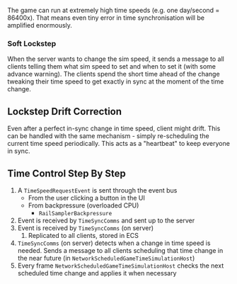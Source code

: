 The game can run at extremely high time speeds (e.g. one day/second = 86400x). That means even tiny error in time synchronisation will be amplified enormously.

### Soft Lockstep
When the server wants to change the sim speed, it sends a message to all clients telling them what sim speed to set and when to set it (with some advance warning). The clients spend the short time ahead of the change tweaking their time speed to get exactly in sync at the moment of the time change.

## Lockstep Drift Correction
Even after a perfect in-sync change in time speed, client might drift. This can be handled with the same mechanism - simply re-scheduling the current time speed periodically. This acts as a "heartbeat" to keep everyone in sync.

## Time Control Step By Step
1. A `TimeSpeedRequestEvent` is sent through the event bus
	- From the user clicking a button in the UI
	- From backpressure (overloaded CPU)
		- `RailSamplerBackpressure`
2. Event is received by `TimeSyncComms` and sent up to the server
3. Event is received by `TimeSyncComms` (on server)
	1. Replicated to all clients, stored in ECS
4. `TimeSyncComms` (on server) detects when a change in time speed is needed. Sends a message to all clients scheduling that time change in the near future (in `NetworkScheduledGameTimeSimulationHost`)
5. Every frame `NetworkScheduledGameTimeSimulationHost` checks the next scheduled time change and applies it when necessary